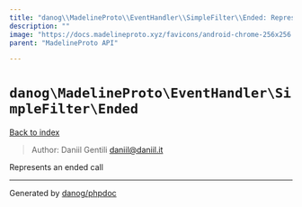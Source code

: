 ```yaml
---
title: "danog\\MadelineProto\\EventHandler\\SimpleFilter\\Ended: Represents an ended call"
description: ""
image: "https://docs.madelineproto.xyz/favicons/android-chrome-256x256.png"
parent: "MadelineProto API"

---
```

# `danog\MadelineProto\EventHandler\SimpleFilter\Ended`
[Back to index](../../../../index.html)

> Author: Daniil Gentili <daniil@daniil.it>  
  

Represents an ended call  



---
Generated by [danog/phpdoc](https://phpdoc.daniil.it)
